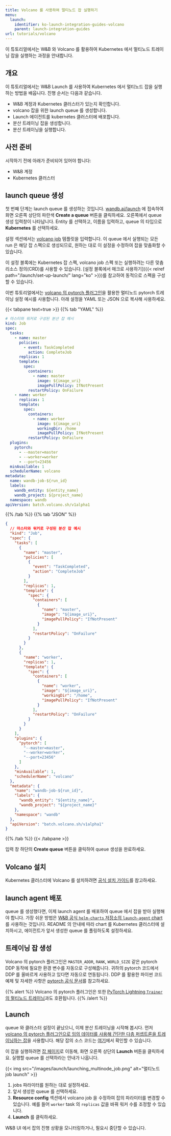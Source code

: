 ```yaml
---
title: Volcano 를 사용하여 멀티노드 잡 실행하기
menu:
  launch:
    identifier: ko-launch-integration-guides-volcano
    parent: launch-integration-guides
url: tutorials/volcano
---
```


이 튜토리얼에서는 W&B 와 Volcano 를 활용하여 Kubernetes 에서 멀티노드 트레이닝 잡을 실행하는 과정을 안내합니다.

## 개요

이 튜토리얼에서는 W&B Launch 를 사용하여 Kubernetes 에서 멀티노드 잡을 실행하는 방법을 배웁니다. 진행 순서는 다음과 같습니다.

- W&B 계정과 Kubernetes 클러스터가 있는지 확인합니다.
- volcano 잡을 위한 launch queue 를 생성합니다.
- Launch 에이전트를 kubernetes 클러스터에 배포합니다.
- 분산 트레이닝 잡을 생성합니다.
- 분산 트레이닝을 실행합니다.

## 사전 준비

시작하기 전에 아래가 준비되어 있어야 합니다:

- W&B 계정
- Kubernetes 클러스터

## launch queue 생성

첫 번째 단계는 launch queue 를 생성하는 것입니다. [wandb.ai/launch](https://wandb.ai/launch) 에 접속하여 화면 오른쪽 상단의 파란색 **Create a queue** 버튼을 클릭하세요. 오른쪽에서 queue 생성 입력창이 나타납니다. Entity 를 선택하고, 이름을 입력하고, queue 의 타입으로 **Kubernetes** 를 선택하세요.

설정 섹션에서는 [volcano job](https://volcano.sh/en/docs/vcjob/) 템플릿을 입력합니다. 이 queue 에서 실행되는 모든 run 은 해당 잡 스펙으로 생성되므로, 원하는 대로 이 설정을 수정하여 잡을 맞춤화할 수 있습니다.

이 설정 블록에는 Kubernetes 잡 스펙, volcano job 스펙 또는 실행하려는 다른 맞춤 리소스 정의(CRD)를 사용할 수 있습니다. [설정 블록에서 매크로 사용하기]({{< relref path="/launch/set-up-launch/" lang="ko" >}})를 참고하여 동적으로 스펙을 구성할 수 있습니다.

이번 튜토리얼에서는 [volcano 의 pytorch 플러그인](https://github.com/volcano-sh/volcano/blob/master/docs/user-guide/how_to_use_pytorch_plugin.md)을 활용한 멀티노드 pytorch 트레이닝 설정 예시를 사용합니다. 아래 설정을 YAML 또는 JSON 으로 복사해 사용하세요.

{{< tabpane text=true >}}
{{% tab "YAML" %}}
```yaml
# 마스터와 워커로 구성된 분산 잡 예시
kind: Job
spec:
  tasks:
    - name: master
      policies:
        - event: TaskCompleted
          action: CompleteJob
      replicas: 1
      template:
        spec:
          containers:
            - name: master
              image: ${image_uri}
              imagePullPolicy: IfNotPresent
          restartPolicy: OnFailure
    - name: worker
      replicas: 1
      template:
        spec:
          containers:
            - name: worker
              image: ${image_uri}
              workingDir: /home
              imagePullPolicy: IfNotPresent
          restartPolicy: OnFailure
  plugins:
    pytorch:
      - --master=master
      - --worker=worker
      - --port=23456
  minAvailable: 1
  schedulerName: volcano
metadata:
  name: wandb-job-${run_id}
  labels:
    wandb_entity: ${entity_name}
    wandb_project: ${project_name}
  namespace: wandb
apiVersion: batch.volcano.sh/v1alpha1
```
{{% /tab %}}
{{% tab "JSON" %}}
```json
{
  // 마스터와 워커로 구성된 분산 잡 예시
  "kind": "Job",
  "spec": {
    "tasks": [
      {
        "name": "master",
        "policies": [
          {
            "event": "TaskCompleted",
            "action": "CompleteJob"
          }
        ],
        "replicas": 1,
        "template": {
          "spec": {
            "containers": [
              {
                "name": "master",
                "image": "${image_uri}",
                "imagePullPolicy": "IfNotPresent"
              }
            ],
            "restartPolicy": "OnFailure"
          }
        }
      },
      {
        "name": "worker",
        "replicas": 1,
        "template": {
          "spec": {
            "containers": [
              {
                "name": "worker",
                "image": "${image_uri}",
                "workingDir": "/home",
                "imagePullPolicy": "IfNotPresent"
              }
            ],
            "restartPolicy": "OnFailure"
          }
        }
      }
    ],
    "plugins": {
      "pytorch": [
        "--master=master",
        "--worker=worker",
        "--port=23456"
      ]
    },
    "minAvailable": 1,
    "schedulerName": "volcano"
  },
  "metadata": {
    "name": "wandb-job-${run_id}",
    "labels": {
      "wandb_entity": "${entity_name}",
      "wandb_project": "${project_name}"
    },
    "namespace": "wandb"
  },
  "apiVersion": "batch.volcano.sh/v1alpha1"
}
```
{{% /tab %}}
{{< /tabpane >}}

입력 창 하단의 **Create queue** 버튼을 클릭하여 queue 생성을 완료하세요.

## Volcano 설치

Kubernetes 클러스터에 Volcano 를 설치하려면 [공식 설치 가이드](https://volcano.sh/en/docs/installation/)를 참고하세요.

## launch agent 배포

queue 를 생성했다면, 이제 launch agent 를 배포하여 queue 에서 잡을 받아 실행해야 합니다. 가장 쉬운 방법은 [W&B 공식 `helm-charts` 저장소의 `launch-agent` chart](https://github.com/wandb/helm-charts/tree/main/charts/launch-agent)를 사용하는 것입니다. README 의 안내에 따라 chart 를 Kubernetes 클러스터에 설치하시고, 에이전트가 앞서 생성한 queue 를 폴링하도록 설정하세요.

## 트레이닝 잡 생성

Volcano 의 pytorch 플러그인은 `MASTER_ADDR`, `RANK`, `WORLD_SIZE` 같은 pytorch DDP 동작에 필요한 환경 변수를 자동으로 구성해줍니다. 귀하의 pytorch 코드에서 DDP 를 올바르게 사용하고 있다면 자동으로 연동됩니다. DDP 를 활용한 파이썬 코드 예제 및 자세한 사항은 [pytorch 공식 문서](https://pytorch.org/tutorials/intermediate/ddp_tutorial.html)를 참고하세요.

{{% alert %}}
Volcano 의 pytorch 플러그인은 또한 [PyTorch Lightning `Trainer` 의 멀티노드 트레이닝](https://lightning.ai/docs/pytorch/stable/common/trainer.html#num-nodes)과도 호환됩니다.
{{% /alert %}}

## Launch

queue 와 클러스터 설정이 끝났으니, 이제 분산 트레이닝을 시작해 봅시다. 먼저 [volcano 의 pytorch 플러그인으로 임의 데이터를 사용해 간단한 다층 퍼셉트론을 트레이닝하는 잡](https://wandb.ai/wandb/multinodetest/jobs/QXJ0aWZhY3RDb2xsZWN0aW9uOjc3MDcwNTg1/runs/latest)을 사용합니다. 해당 잡의 소스 코드는 [여기](https://github.com/wandb/launch-jobs/tree/main/jobs/distributed_test)에서 확인할 수 있습니다.

이 잡을 실행하려면 [잡 페이지](https://wandb.ai/wandb/multinodetest/jobs/QXJ0aWZhY3RDb2xsZWN0aW9uOjc3MDcwNTg1/runs/latest)로 이동해, 화면 오른쪽 상단의 **Launch** 버튼을 클릭하세요. 실행할 queue 를 선택하라는 안내가 나옵니다.

{{< img src="/images/launch/launching_multinode_job.png" alt="멀티노드 job launch" >}}

1. jobs 파라미터를 원하는 대로 설정하세요.
2. 앞서 생성한 queue 를 선택하세요.
3. **Resource config** 섹션에서 volcano job 을 수정하여 잡의 파라미터를 변경할 수 있습니다. 예를 들어 `worker` task 의 `replicas` 값을 바꿔 워커 수를 조정할 수 있습니다.
4. **Launch** 를 클릭하세요.

W&B UI 에서 잡의 진행 상황을 모니터링하거나, 필요시 중단할 수 있습니다.